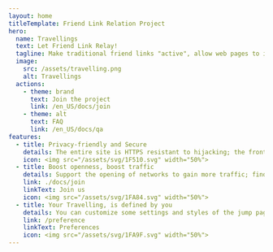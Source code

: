```yaml
---
layout: home
titleTemplate: Friend Link Relation Project
hero:
  name: Travellings
  text: Let Friend Link Relay!
  tagline: Make traditional friend links "active", allow web pages to interconnect and traffic to flow to each other and make the web open
  image:
    src: /assets/travelling.png
    alt: Travellings
  actions:
    - theme: brand
      text: Join the project
      link: /en_US/docs/join
    - theme: alt
      text: FAQ
      link: /en_US/docs/qa
features:
  - title: Privacy-friendly and Secure
    details: The entire site is HTTPS resistant to hijacking; the front and back ends are completely open source and do not violate privacy; the mirror is automatically deployed without manual intervention. All web pages added to the destination are manually screened to ensure that the traffic is clean and high-quality from the source.
    icon: <img src="/assets/svg/1F510.svg" width="50%">
  - title: Boost openness, boost traffic
    details: Support the opening of networks to gain more traffic; find more high-quality websites for a trip on the web.
    link: ./docs/join
    linkText: Join us
    icon: <img src="/assets/svg/1FA84.svg" width="50%">
  - title: Your Travelling, is defined by you
    details: You can customize some settings and styles of the jump page. If you are not satisfied, you can also make one yourself.
    link: /preference
    linkText: Preferences
    icon: <img src="/assets/svg/1FA9F.svg" width="50%">
---
```

